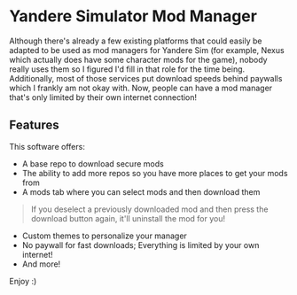 # Yandere Simulator Mod Manager

Although there's already a few existing platforms that could easily be adapted to be used as mod managers for Yandere Sim (for example, Nexus which actually does have some character mods for the game), nobody really uses them so I figured I'd fill in that role for the time being.
Additionally, most of those services put download speeds behind paywalls which I frankly am not okay with. Now, people can have a mod manager that's only limited by their own internet connection!

## Features

This software offers:
- A base repo to download secure mods
- The ability to add more repos so you have more places to get your mods from
- A mods tab where you can select mods and then download them

> If you deselect a previously downloaded mod and then press the download button again, it'll uninstall the mod for you!

- Custom themes to personalize your manager
- No paywall for fast downloads; Everything is limited by your own internet!
- And more!

Enjoy :)
